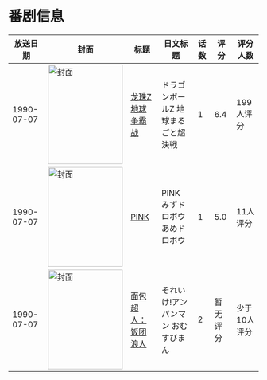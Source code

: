 # 番剧信息

|放送日期|封面|标题|日文标题|话数|评分|评分人数|
|---|---|---|---|---|---|---|
|1990-07-07|<img src="https://lain.bgm.tv/pic/cover/c/d5/25/44941_wXGL4.jpg" alt="封面" style="width:150px;height:200px;object-fit:cover;">|[龙珠Z 地球争霸战](https://bangumi.tv/subject/44941)|ドラゴンボールZ 地球まるごと超決戦|1|6.4|199人评分|
|1990-07-07|<img src="https://lain.bgm.tv/pic/cover/c/8c/ae/79934_x4AiE.jpg" alt="封面" style="width:150px;height:200px;object-fit:cover;">|[PINK](https://bangumi.tv/subject/79934)|PINK みずドロボウあめドロボウ|1|5.0|11人评分|
|1990-07-07|<img src="https://lain.bgm.tv/pic/cover/c/13/a3/89689_J6z7w.jpg" alt="封面" style="width:150px;height:200px;object-fit:cover;">|[面包超人：饭团浪人](https://bangumi.tv/subject/89689)|それいけ!アンパンマン おむすびまん|2|暂无评分|少于10人评分|
